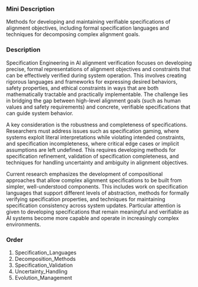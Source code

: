 ### Mini Description

Methods for developing and maintaining verifiable specifications of alignment objectives, including formal specification languages and techniques for decomposing complex alignment goals.

### Description

Specification Engineering in AI alignment verification focuses on developing precise, formal representations of alignment objectives and constraints that can be effectively verified during system operation. This involves creating rigorous languages and frameworks for expressing desired behaviors, safety properties, and ethical constraints in ways that are both mathematically tractable and practically implementable. The challenge lies in bridging the gap between high-level alignment goals (such as human values and safety requirements) and concrete, verifiable specifications that can guide system behavior.

A key consideration is the robustness and completeness of specifications. Researchers must address issues such as specification gaming, where systems exploit literal interpretations while violating intended constraints, and specification incompleteness, where critical edge cases or implicit assumptions are left undefined. This requires developing methods for specification refinement, validation of specification completeness, and techniques for handling uncertainty and ambiguity in alignment objectives.

Current research emphasizes the development of compositional approaches that allow complex alignment specifications to be built from simpler, well-understood components. This includes work on specification languages that support different levels of abstraction, methods for formally verifying specification properties, and techniques for maintaining specification consistency across system updates. Particular attention is given to developing specifications that remain meaningful and verifiable as AI systems become more capable and operate in increasingly complex environments.

### Order

1. Specification_Languages
2. Decomposition_Methods
3. Specification_Validation
4. Uncertainty_Handling
5. Evolution_Management
